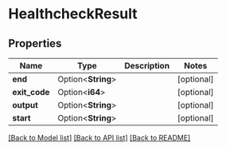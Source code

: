 # HealthcheckResult

## Properties

Name | Type | Description | Notes
------------ | ------------- | ------------- | -------------
**end** | Option<**String**> |  | [optional]
**exit_code** | Option<**i64**> |  | [optional]
**output** | Option<**String**> |  | [optional]
**start** | Option<**String**> |  | [optional]

[[Back to Model list]](../README.md#documentation-for-models) [[Back to API list]](../README.md#documentation-for-api-endpoints) [[Back to README]](../README.md)


